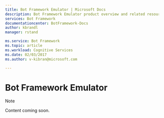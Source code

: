 ```yaml
---
title: Bot Framework Emulator | Microsoft Docs
description: Bot Framework Emulator product overview and related resources.
services: Bot Framework
documentationcenter: BotFramework-Docs
author: kbrandl
manager: rstand

ms.service: Bot Framework
ms.topic: article
ms.workload: Cognitive Services
ms.date: 02/03/2017
ms.author: v-kibran@microsoft.com

---
```

# Bot Framework Emulator

> [!NOTE]
> Content coming soon.